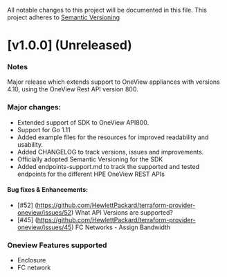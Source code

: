 All notable changes to this project will be documented in this file.
This project adheres to [Semantic Versioning](http://semver.org/spec/v2.0.0.html)

# [v1.0.0] (Unreleased)
### Notes
  Major release which extends support to OneView appliances with versions 4.10, using the OneView Rest API version 800.

### Major changes:
- Extended support of SDK to OneView API800.
- Support for Go 1.11  
- Added example files for the resources for improved readability and usability.
- Added CHANGELOG to track versions, issues and improvements.
- Officially adopted Semantic Versioning for the SDK
- Added endpoints-support.md to track the supported and tested endpoints for the different HPE OneView REST APIs

#### Bug fixes & Enhancements:
- [#52] (https://github.com/HewlettPackard/terraform-provider-oneview/issues/52) What API Versions are supported?
- [#45] (https://github.com/HewlettPackard/terraform-provider-oneview/issues/45) FC Networks - Assign Bandwidth

### Oneview Features supported
- Enclosure    
- FC network       
